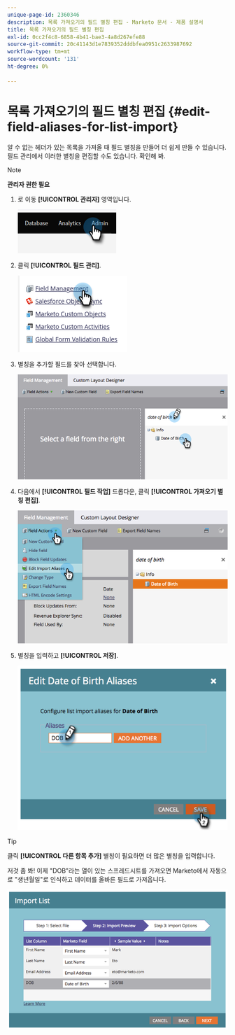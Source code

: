 ```yaml
---
unique-page-id: 2360346
description: 목록 가져오기의 필드 별칭 편집 - Marketo 문서 - 제품 설명서
title: 목록 가져오기의 필드 별칭 편집
exl-id: 0cc2f4c8-6858-4b41-bae3-4a8d267efe88
source-git-commit: 20c41143d1e7839352dddbfea0951c2633987692
workflow-type: tm+mt
source-wordcount: '131'
ht-degree: 0%

---
```


# 목록 가져오기의 필드 별칭 편집 {#edit-field-aliases-for-list-import}

알 수 없는 헤더가 있는 목록을 가져올 때 필드 별칭을 만들어 더 쉽게 만들 수 있습니다. 필드 관리에서 이러한 별칭을 편집할 수도 있습니다. 확인해 봐.

>[!NOTE]
>
>**관리자 권한 필요**

1. 로 이동 **[!UICONTROL 관리자]** 영역입니다.

   ![](assets/edit-field-aliases-for-list-import-1.png)

1. 클릭 **[!UICONTROL 필드 관리]**.

   ![](assets/edit-field-aliases-for-list-import-2.png)

1. 별칭을 추가할 필드를 찾아 선택합니다.

   ![](assets/edit-field-aliases-for-list-import-3.png)

1. 다음에서 **[!UICONTROL 필드 작업]** 드롭다운, 클릭 **[!UICONTROL 가져오기 별칭 편집]**.

   ![](assets/edit-field-aliases-for-list-import-4.png)

1. 별칭을 입력하고 **[!UICONTROL 저장]**.

   ![](assets/edit-field-aliases-for-list-import-5.png)

>[!TIP]
>
>클릭 **[!UICONTROL 다른 항목 추가]** 별칭이 필요하면 더 많은 별칭을 입력합니다.

저것 좀 봐! 이제 &quot;DOB&quot;라는 열이 있는 스프레드시트를 가져오면 Marketo에서 자동으로 &quot;생년월일&quot;로 인식하고 데이터를 올바른 필드로 가져옵니다.

![](assets/edit-field-aliases-for-list-import-6.png)
